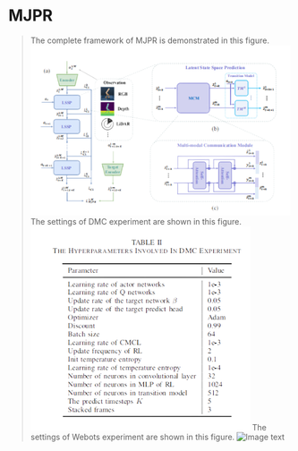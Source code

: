 # MJPR
>  The complete framework of MJPR is demonstrated in this figure.
![Image text](https://github.com/ykpcx-wzh/MJPR/blob/main/img/MJPR.png)
> The settings of DMC experiment are shown in this figure.
![Image text](https://github.com/ykpcx-wzh/MJPR/blob/main/img/Settings.png)
> The settings of Webots experiment are shown in this figure.
> ![Image text](https://github.com/ykpcx-wzh/MJPR/blob/main/img/Webots_ettings.png)
